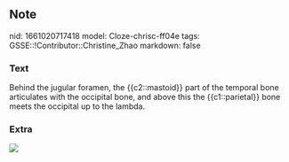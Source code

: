 ## Note
nid: 1661020717418
model: Cloze-chrisc-ff04e
tags: GSSE::!Contributor::Christine_Zhao
markdown: false

### Text
<div>
  <div>
    <div>
      <div>
        Behind the jugular foramen, the {{c2::mastoid}} part of the
        temporal bone articulates with the occipital bone, and
        above this the {{c1::parietal}} bone meets the occipital up
        to the lambda.
      </div>
    </div>
  </div>
</div>

### Extra
<img src="image193.gif">
